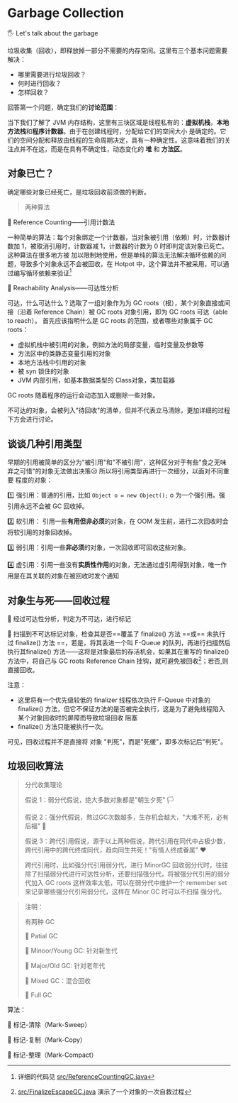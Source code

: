 # Garbage Collection
:raised_hand_with_fingers_splayed: Let's talk about the garbage

垃圾收集（回收），即释放掉一部分不需要的内存空间。这里有三个基本问题需要解决：
- 哪里需要进行垃圾回收？
- 何时进行回收？
- 怎样回收？

回答第一个问题，确定我们的**讨论范围**：

当下我们了解了 JVM 内存结构，这里有三块区域是线程私有的：**虚拟机栈**，**本地方法栈**和**程序计数器**。由于在创建线程时，分配给它们的空间大小
是确定的。它们的空间分配和释放由线程的生命周期决定，具有一种确定性。这意味着我们的关注点并不在这，而是在具有不确定性，动态变化的 **堆** 和 **方法区**。

## 对象已亡？
确定哪些对象已经死亡，是垃圾回收前须做的判断。

> 两种算法

:triangular_flag_on_post: Reference Counting——引用计数法

一种简单的算法：每个对象绑定一个计数器，当对象被引用（依赖）时，计数器计数加 1，被取消引用时，计数器减 1，计数器的计数为 0 时即判定该对象已死亡。这种算法在很多地方被
加以限制地使用，但是单纯的算法无法解决循环依赖的问题，导致多个对象永远不会被回收，在 Hotpot 中，这个算法并不被采用，可以通过编写循环依赖来验证[^1]

:triangular_flag_on_post: Reachability Analysis——可达性分析

可达，什么可达什么？选取了一组对象作为为 GC roots（根），某个对象直接或间接（沿着 Reference Chain）被 GC roots 对象引用，即为 GC roots 可达（able to reach）。
首先应该指明什么是 GC roots 的范围，或者哪些对象属于 GC roots：
- 虚拟机栈中被引用的对象，例如方法的局部变量，临时变量及参数等
- 方法区中的类静态变量引用的对象
- 本地方法栈中引用的对象
- 被 syn 锁住的对象
- JVM 内部引用，如基本数据类型的 Class对象，类加载器

GC roots 随着程序的运行会动态加入或删除一些对象。

不可达的对象，会被列入"待回收"的清单，但并不代表立马清除，更加详细的过程下方会进行讨论。

## 谈谈几种引用类型
早期的引用被简单的区分为"被引用"和"不被引用"，这种区分对于有些"食之无味弃之可惜"的对象无法做出决策:disappointed_relieved: 所以将引用类型再进行一次细分，以面对不同重要
程度的对象：

:one: 强引用：普通的引用，比如 ```Object o = new Object();``` o 为一个强引用。强引用永远不会被 GC 回收掉。

2️⃣ 软引用： 引用一些**有用但非必须**的对象，在 OOM 发生前，进行二次回收时会将软引用的对象回收掉。

3️⃣ 弱引用：引用一些**非必须**的对象，一次回收即可回收这些对象。

4️⃣ 虚引用：引用一些没有**实质性作用**的对象，无法通过虚引用得到对象，唯一作用是在其关联的对象在被回收时发个通知

## 对象生与死——回收过程
:triangular_flag_on_post: 经过可达性分析，判定为不可达，进行标记

:triangular_flag_on_post: 扫描到不可达标记对象，检查其是否==覆盖了 finalize() 方法 ==或== 未执行过 finalize() 方法 ==，若是，将其丢进一个叫 F-Queue 的队列，再进行扫描然后
执行其finalize() 方法——这将是对象最后的存活机会，如果其在重写的 finalize() 方法中，将自己与 GC roots Reference Chain 挂钩，就可避免被回收[^2]；若否,则直接回收。

注意：
- 这里将有一个优先级较低的 finalizer 线程依次执行 F-Queue 中对象的 finalize() 方法，但它不保证方法的是否被完全执行，这是为了避免线程陷入某个对象回收时的屏障而导致垃圾回收
阻塞
- finalize() 方法只能被执行一次。

可见，回收过程并不是直接将 对象 "判死"，而是"死缓"，即多次标记后"判死"。

## 垃圾回收算法

> 分代收集理论
> 
> 假说 1：弱分代假说，绝大多数对象都是"朝生夕死" 🏳️
> 
> 假说 2：强分代假说，熬过GC次数越多，生存机会越大，"大难不死，必有后福" 🙏
> 
> 假说 3：跨代引用假说，源于以上两种假说，跨代引用在同代中占极少数，跨代引用中的跨代终成同代，趋向同生共死！"有情人终成眷属" ♥️
> 
> 跨代引用时，比如强分代引用弱分代，进行 MinorGC 回收弱分代时，往往除了扫描弱分代进行可达性分析，还要扫描强分代，将被强分代引用的弱分代加入 GC roots
> 这样效率太低，可以在弱分代中维护一个 remember set 来记录哪些强分代引用弱分代，这样在 Minor GC 时可以不扫描 强分代。

> 注明：
> 
> 有两种 GC
> 
> 🚩 Patial GC
> 
>   🔴 Minoor/Young GC: 针对新生代
> 
>   🔴 Major/Old GC: 针对老年代
> 
>   🔴 Mixed GC：混合回收
> 
> 🚩 Full GC

算法：

🚩 标记-清除（Mark-Sweep）

🚩 标记-复制（Mark-Copy）

🚩 标记-整理（Mark-Compact）

[^1]:详细的代码见 [src/ReferenceCountingGC.java](../src/GC/ReferenceCountingGC.java)
[^2]:[src/FinalizeEscapeGC.java](../src/GC/FinalizeEscapeGC.java) 演示了一个对象的一次自救过程

